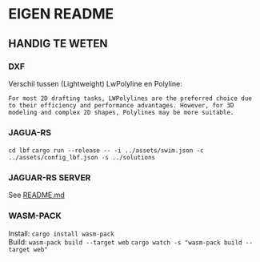 # EIGEN README

## HANDIG TE WETEN

### DXF

Verschil tussen (Lightweight) LwPolyline en Polyline:

```txtd
For most 2D drafting tasks, LWPolylines are the preferred choice due to their efficiency and performance advantages. However, for 3D modeling and complex 2D shapes, Polylines may be more suitable.
```

### JAGUA-RS

`cd lbf`
`cargo run --release -- -i ../assets/swim.json -c ../assets/config_lbf.json -s ../solutions`

### JAGUAR-RS SERVER

See [README.md](./gui/server/README.md)

### WASM-PACK

Install: `cargo install wasm-pack`  
Build: `wasm-pack build --target web`
`cargo watch -s "wasm-pack build --target web"`

